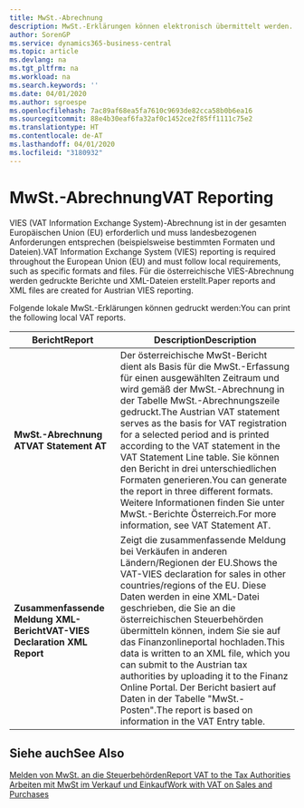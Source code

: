 ```yaml
---
title: MwSt.-Abrechnung
description: MwSt.-Erklärungen können elektronisch übermittelt werden.
author: SorenGP
ms.service: dynamics365-business-central
ms.topic: article
ms.devlang: na
ms.tgt_pltfrm: na
ms.workload: na
ms.search.keywords: ''
ms.date: 04/01/2020
ms.author: sgroespe
ms.openlocfilehash: 7ac89af68ea5fa7610c9693de82cca58b0b6ea16
ms.sourcegitcommit: 88e4b30eaf6fa32af0c1452ce2f85ff1111c75e2
ms.translationtype: HT
ms.contentlocale: de-AT
ms.lasthandoff: 04/01/2020
ms.locfileid: "3180932"
---
```

# <a name="vat-reporting"></a><span data-ttu-id="15e1c-103">MwSt.-Abrechnung</span><span class="sxs-lookup"><span data-stu-id="15e1c-103">VAT Reporting</span></span>
<span data-ttu-id="15e1c-104">VIES (VAT Information Exchange System)-Abrechnung ist in der gesamten Europäischen Union (EU) erforderlich und muss landesbezogenen Anforderungen entsprechen (beispielsweise bestimmten Formaten und Dateien).</span><span class="sxs-lookup"><span data-stu-id="15e1c-104">VAT Information Exchange System (VIES) reporting is required throughout the European Union (EU) and must follow local requirements, such as specific formats and files.</span></span> <span data-ttu-id="15e1c-105">Für die österreichische VIES-Abrechnung werden gedruckte Berichte und XML-Dateien erstellt.</span><span class="sxs-lookup"><span data-stu-id="15e1c-105">Paper reports and XML files are created for Austrian VIES reporting.</span></span>

<span data-ttu-id="15e1c-106">Folgende lokale MwSt.-Erklärungen können gedruckt werden:</span><span class="sxs-lookup"><span data-stu-id="15e1c-106">You can print the following local VAT reports.</span></span>  

|<span data-ttu-id="15e1c-107">Bericht</span><span class="sxs-lookup"><span data-stu-id="15e1c-107">Report</span></span>|<span data-ttu-id="15e1c-108">Description</span><span class="sxs-lookup"><span data-stu-id="15e1c-108">Description</span></span>|  
|------------|---------------------------------------|  
|<span data-ttu-id="15e1c-109">**MwSt.-Abrechnung AT**</span><span class="sxs-lookup"><span data-stu-id="15e1c-109">**VAT Statement AT**</span></span>|<span data-ttu-id="15e1c-110">Der österreichische MwSt-Bericht dient als Basis für die MwSt.-Erfassung für einen ausgewählten Zeitraum und wird gemäß der MwSt.-Abrechnung in der Tabelle MwSt.-Abrechnungszeile gedruckt.</span><span class="sxs-lookup"><span data-stu-id="15e1c-110">The Austrian VAT statement serves as the basis for VAT registration for a selected period and is printed according to the VAT statement in the VAT Statement Line table.</span></span> <span data-ttu-id="15e1c-111">Sie können den Bericht in drei unterschiedlichen Formaten generieren.</span><span class="sxs-lookup"><span data-stu-id="15e1c-111">You can generate the report in three different formats.</span></span> <span data-ttu-id="15e1c-112">Weitere Informationen finden Sie unter MwSt.-Berichte Österreich.</span><span class="sxs-lookup"><span data-stu-id="15e1c-112">For more information, see VAT Statement AT.</span></span>|  
|<span data-ttu-id="15e1c-113">**Zusammenfassende Meldung XML-Bericht**</span><span class="sxs-lookup"><span data-stu-id="15e1c-113">**VAT-VIES Declaration XML Report**</span></span>|<span data-ttu-id="15e1c-114">Zeigt die zusammenfassende Meldung bei Verkäufen in anderen Ländern/Regionen der EU.</span><span class="sxs-lookup"><span data-stu-id="15e1c-114">Shows the VAT-VIES declaration for sales in other countries/regions of the EU.</span></span> <span data-ttu-id="15e1c-115">Diese Daten werden in eine XML-Datei geschrieben, die Sie an die österreichischen Steuerbehörden übermitteln können, indem Sie sie auf das Finanzonlineportal hochladen.</span><span class="sxs-lookup"><span data-stu-id="15e1c-115">This data is written to an XML file, which you can submit to the Austrian tax authorities by uploading it to the Finanz Online Portal.</span></span> <span data-ttu-id="15e1c-116">Der Bericht basiert auf Daten in der Tabelle "MwSt.-Posten".</span><span class="sxs-lookup"><span data-stu-id="15e1c-116">The report is based on information in the VAT Entry table.</span></span>|  

## <a name="see-also"></a><span data-ttu-id="15e1c-117">Siehe auch</span><span class="sxs-lookup"><span data-stu-id="15e1c-117">See Also</span></span>  
[<span data-ttu-id="15e1c-118">Melden von MwSt. an die Steuerbehörden</span><span class="sxs-lookup"><span data-stu-id="15e1c-118">Report VAT to the Tax Authorities</span></span>](../../finance-how-report-vat.md)  
[<span data-ttu-id="15e1c-119">Arbeiten mit MwSt im Verkauf und Einkauf</span><span class="sxs-lookup"><span data-stu-id="15e1c-119">Work with VAT on Sales and Purchases</span></span>](../../finance-work-with-vat.md)
